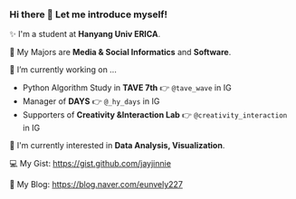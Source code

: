 ### Hi there 👋 Let me introduce myself!

✨ I'm a student at **Hanyang Univ ERICA**.

🌱 My Majors are **Media & Social Informatics** and **Software**.

🔭 I’m currently working on ...
- Python Algorithm Study in **TAVE 7th** 👉 `@tave_wave` in IG
- Manager of **DAYS** 👉 `@_hy_days` in IG
- Supporters of **Creativity &Interaction Lab** 👉 `@creativity_interaction` in IG

🤔 I'm currently interested in **Data Analysis, Visualization**.

💻 My Gist: https://gist.github.com/jayjinnie

🎠 My Blog: https://blog.naver.com/eunvely227
